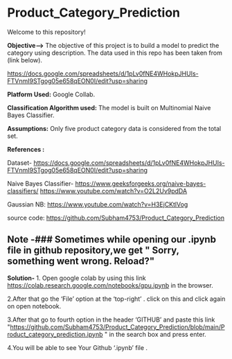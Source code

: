 # Product_Category_Prediction

Welcome to this repository! 

**Objective-->** The objective of this project is to build a model to predict the category using description.
The data used in this repo has been taken from (link below).

https://docs.google.com/spreadsheets/d/1pLv0fNE4WHokpJHUIs-FTVnmI9STgog05e658qEON0I/edit?usp=sharing

**Platform Used:** Google Collab.

**Classification Algorithm used:** The model is built on Multinomial Naive Bayes Classifier.

**Assumptions:** Only five product category data is considered from the total set.

**References :**

Dataset- https://docs.google.com/spreadsheets/d/1pLv0fNE4WHokpJHUIs-FTVnmI9STgog05e658qEON0I/edit?usp=sharing

Naive Bayes Classifier- https://www.geeksforgeeks.org/naive-bayes-classifiers/
https://www.youtube.com/watch?v=O2L2Uv9pdDA

Gaussian NB: https://www.youtube.com/watch?v=H3EjCKtlVog

source code: https://github.com/Subham4753/Product_Category_Prediction

## **Note** -### **Sometimes while opening our .ipynb file in github repository,we get " Sorry, something went wrong. Reload?"**

**Solution-** 1. Open google colab by using this link https://colab.research.google.com/notebooks/gpu.ipynb in the browser. 
              
   2.After that go the ‘File’ option at the ‘top-right’ . click on this and click again on open notebook.

   3.After that go to fourth option in the header ‘GITHUB’ and paste this link  "https://github.com/Subham4753/Product_Category_Prediction/blob/main/Product_category_prediction.ipynb "  in the search box and press enter.

   4.You will be able to see Your Github ‘.ipynb’ file .
    

    






